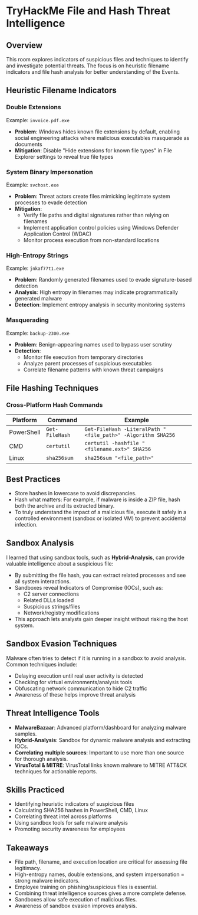 # TryHackMe File and Hash Threat Intelligence
## Overview
This room explores indicators of suspicious files and techniques to identify and investigate potential threats. The focus is on heuristic filename indicators and file hash analysis for better understanding of the Events.
## Heuristic Filename Indicators
### Double Extensions
Example: `invoice.pdf.exe`
- **Problem**: Windows hides known file extensions by default, enabling social engineering attacks where malicious executables masquerade as documents
- **Mitigation**: Disable "Hide extensions for known file types" in File Explorer settings to reveal true file types
### System Binary Impersonation
Example: `svchost.exe`
- **Problem**: Threat actors create files mimicking legitimate system processes to evade detection
- **Mitigation**:
  - Verify file paths and digital signatures rather than relying on filenames
  - Implement application control policies using Windows Defender Application Control (WDAC)
  - Monitor process execution from non-standard locations
### High-Entropy Strings
Example: `jnkaf77t1.exe`
- **Problem**: Randomly generated filenames used to evade signature-based detection
- **Analysis**: High entropy in filenames may indicate programmatically generated malware
- **Detection**: Implement entropy analysis in security monitoring systems
### Masquerading
Example: `backup-2300.exe`
- **Problem**: Benign-appearing names used to bypass user scrutiny
- **Detection**:
  - Monitor file execution from temporary directories
  - Analyze parent processes of suspicious executables
  - Correlate filename patterns with known threat campaigns
## File Hashing Techniques
### Cross-Platform Hash Commands
| Platform | Command | Example |
|----------|---------|----------|
| PowerShell | `Get-FileHash` | `Get-FileHash -LiteralPath "<file_path>" -Algorithm SHA256` |
| CMD | `certutil` | `certutil -hashfile "<filename.ext>" SHA256` |
| Linux | `sha256sum` | `sha256sum "<file_path>"` |

## Best Practices
- Store hashes in lowercase to avoid discrepancies.
- Hash what matters: For example, if malware is inside a ZIP file, hash both the archive and its extracted binary.
- To truly understand the impact of a malicious file, execute it safely in a controlled environment (sandbox or isolated VM) to prevent accidental infection.

## Sandbox Analysis
I learned that using sandbox tools, such as **Hybrid-Analysis**, can provide valuable intelligence about a suspicious file:
- By submitting the file hash, you can extract related processes and see all system interactions.
- Sandboxes reveal Indicators of Compromise (IOCs), such as:
  - C2 server connections
  - Related DLLs loaded
  - Suspicious strings/files
  - Network/registry modifications
- This approach lets analysts gain deeper insight without risking the host system.

## Sandbox Evasion Techniques
Malware often tries to detect if it is running in a sandbox to avoid analysis. Common techniques include:
- Delaying execution until real user activity is detected
- Checking for virtual environments/analysis tools
- Obfuscating network communication to hide C2 traffic
- Awareness of these helps improve threat analysis

## Threat Intelligence Tools
- **MalwareBazaar**: Advanced platform/dashboard for analyzing malware samples.
- **Hybrid-Analysis**: Sandbox for dynamic malware analysis and extracting IOCs.
- **Correlating multiple sources**: Important to use more than one source for thorough analysis.
- **VirusTotal & MITRE**: VirusTotal links known malware to MITRE ATT&CK techniques for actionable reports.

## Skills Practiced
- Identifying heuristic indicators of suspicious files
- Calculating SHA256 hashes in PowerShell, CMD, Linux
- Correlating threat intel across platforms
- Using sandbox tools for safe malware analysis
- Promoting security awareness for employees

## Takeaways
- File path, filename, and execution location are critical for assessing file legitimacy.
- High-entropy names, double extensions, and system impersonation = strong malware indicators.
- Employee training on phishing/suspicious files is essential.
- Combining threat intelligence sources gives a more complete defense.
- Sandboxes allow safe execution of malicious files.
- Awareness of sandbox evasion improves analysis.
